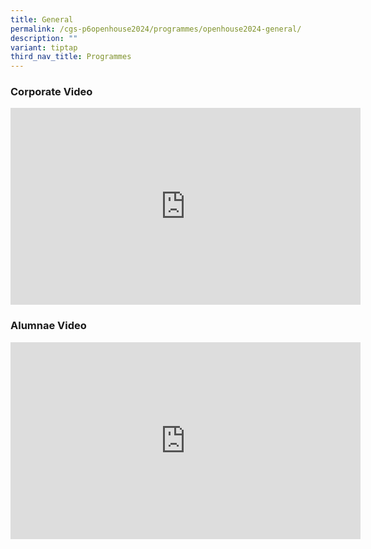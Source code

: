 ```yaml
---
title: General
permalink: /cgs-p6openhouse2024/programmes/openhouse2024-general/
description: ""
variant: tiptap
third_nav_title: Programmes
---
```

<h3>Corporate Video</h3>
<div class="iframe-wrapper">
<iframe height="315" width="560" allowfullscreen="true" frameborder="0" src="https://www.youtube.com/embed/o8fLy0ueiE4?si=CQm1JEkyCTZ_8Ond"></iframe>
</div>
<h3>Alumnae Video</h3>
<div class="iframe-wrapper">
<iframe height="315" width="560" allowfullscreen="true" frameborder="0" src="https://www.youtube.com/embed/6J3BL3dZeCI?si=fGuNXQekXvRFraZY"></iframe>
</div>
<p></p>